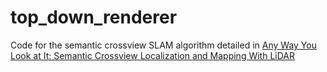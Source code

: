 # top_down_renderer

Code for the semantic crossview SLAM algorithm detailed in 
[Any Way You Look at It: Semantic Crossview Localization and Mapping With LiDAR](https://ieeexplore.ieee.org/document/9361130)

